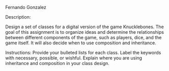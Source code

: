 Fernando Gonzalez

Description:

Design a set of classes for a digital version of the game Knucklebones. The goal of this assignment is to organize ideas and determine the relationships between different components of the game, such as players, dice, and the game itself. It will also decide when to use composition and inheritance.



Instructions: 
Provide your bulleted lists for each class.
Label the keywords with necessary, possible, or wishful.
Explain where you are using inheritance and composition in your class design.

